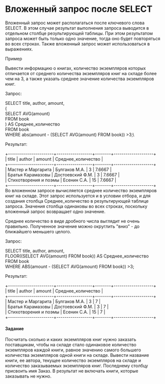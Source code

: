 # Вложенный запрос после SELECT
Вложенный запрос может располагаться после ключевого слова SELECT. В этом случае результат выполнения запроса выводится в отдельном столбце результирующей таблицы. При этом результатом запроса может быть только одно значение, тогда оно будет повторяться во всех строках. Также вложенный запрос может использоваться в выражениях.

Пример

Вывести информацию о книгах, количество экземпляров которых отличается от среднего количества экземпляров книг на складе более чем на 3,  а также указать среднее значение количества экземпляров книг.

Запрос:

SELECT title, author, amount, \
    (\
     SELECT AVG(amount) \
     FROM book\
    ) AS Среднее_количество \
FROM book\
WHERE abs(amount - (SELECT AVG(amount) FROM book)) >3;\

Результат:

+-----------------------+------------------+--------+--------------------+\
| title                 | author           | amount | Среднее_количество |\
+-----------------------+------------------+--------+--------------------+\
| Мастер и Маргарита    | Булгаков М.А.    | 3      | 7.6667             |\
| Братья Карамазовы     | Достоевский Ф.М. | 3      | 7.6667             |\
| Стихотворения и поэмы | Есенин С.А.      | 15     | 7.6667             |\
+-----------------------+------------------+--------+--------------------+\
Во вложенном запросе вычисляется среднее количество экземпляров книг на складе. Этот запрос используется и в условии отбора, и для создания столбца Среднее_количество в результирующей таблице запроса. Значения  столбца одинаковы во всех строках, поскольку  вложенный запрос возвращает одно значение.

Среднее количество в виде дробного числа выглядит не очень правильно. Полученное значение можно округлить "вниз" - до ближайшего меньшего целого.

Запрос:

SELECT title, author, amount, \
      FLOOR((SELECT AVG(amount) FROM book)) AS Среднее_количество \
FROM book\
WHERE ABS(amount - (SELECT AVG(amount) FROM book)) >3;

Результат:

+-----------------------+------------------+--------+--------------------+\
| title                 | author           | amount | Среднее_количество |\
+-----------------------+------------------+--------+--------------------+\
| Мастер и Маргарита    | Булгаков М.А.    | 3      | 7                  |\
| Братья Карамазовы     | Достоевский Ф.М. | 3      | 7                  |\
| Стихотворения и поэмы | Есенин С.А.      | 15     | 7                  |\
+-----------------------+------------------+--------+--------------------+

#### Задание
Посчитать сколько и каких экземпляров книг нужно заказать поставщикам, чтобы на складе стало одинаковое количество экземпляров каждой книги, равное значению самого большего количества экземпляров одной книги на складе. Вывести название книги, ее автора, текущее количество экземпляров на складе и количество заказываемых экземпляров книг. Последнему столбцу присвоить имя Заказ. В результат не включать книги, которые заказывать не нужно.